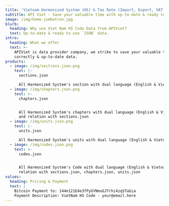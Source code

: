 ```yaml
---
title: 'Vietnam Harmonized System (HS) & Tax Rate (Import, Export, VAT) Data'
subtitle: API Viet - Save your valuable time with up-to-date & ready to use data.
image: /img/home-jumbotron.jpg
blurb:
  heading: Why use Viet Nam HS Code Data from APIViet?
  text: Up-to-date & ready to use `JSON` data.
intro:
  heading: What we offer
  text: >-
    APIViet is data provider company, we strike to save your valuable time with
    correctly & up-to-date data.
products:
  - image: /img/sections.json.png
    text: |-
      sections.json

      All Harmonized System's section with dual language (English & Vietnamese)
  - image: /img/chapters.json.png
    text: >-
      chapters.json


      All Harmonized System's chapters with dual language (English & Vietnamese)
      and relation with sections.json
  - image: /img/units.json.png
    text: |-
      units.json

      All Harmonized System's units with dual language (English & Vietnamese)
  - image: /img/codes.json.png
    text: >-
      codes.json


      All Harmonized System's Code with dual language (English & Vietnamese) and
      relation with sections.json, chapters.json, units.json
values:
  heading: Pricing & Payment
  text: |
    Bitcoin Payment to: 144e121E4e3fPyGYNmuGJTrhi4zqSTabia
    Payment Description: VietNam HS Code - your@email.here
---
```


